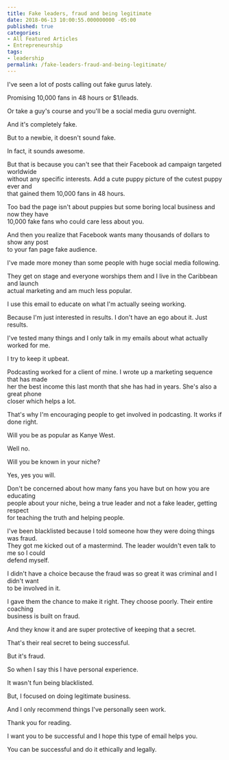 ```yaml
---
title: Fake leaders, fraud and being legitimate
date: 2018-06-13 10:00:55.000000000 -05:00
published: true
categories:
- All Featured Articles
- Entrepreneurship
tags:
- leadership
permalink: /fake-leaders-fraud-and-being-legitimate/
---
```

<p>I've seen a lot of posts calling out fake gurus lately.</p>
<p>Promising 10,000 fans <span class="aBn" tabindex="0" data-term="goog_431360622"><span class="aQJ">in 48 hours</span></span> or $1/leads.</p>
<p>Or take a guy's course and you'll be a social media guru overnight.</p>
<p>And it's completely fake.</p>
<p>But to a newbie, it doesn't sound fake.</p>
<p>In fact, it sounds awesome.</p>
<p>But that is because you can't see that their Facebook ad campaign targeted worldwide<br />
without any specific interests. Add a cute puppy picture of the cutest puppy ever and<br />
that gained them 10,000 fans <span class="aBn" tabindex="0" data-term="goog_431360623"><span class="aQJ">in 48 hours</span></span>.</p>
<p>Too bad the page isn't about puppies but some boring local business and now they have<br />
10,000 fake fans who could care less about you.</p>
<p>And then you realize that Facebook wants many thousands of dollars to show any post<br />
to your fan page fake audience.</p>
<p>I've made more money than some people with huge social media following.</p>
<p>They get on stage and everyone worships them and I live in the Caribbean and launch<br />
actual marketing and am much less popular.</p>
<p>I use this email to educate on what I'm actually seeing working.</p>
<p>Because I'm just interested in results. I don't have an ego about it. Just results.</p>
<p>I've tested many things and I only talk in my emails about what actually worked for me.</p>
<p>I try to keep it upbeat.</p>
<p>Podcasting worked for a client of mine. I wrote up a marketing sequence that has made<br />
her the best income this last month that she has had in years. She's also a great phone<br />
closer which helps a lot.</p>
<p>That's why I'm encouraging people to get involved in podcasting. It works if done right.</p>
<p>Will you be as popular as Kanye West.</p>
<p>Well no.</p>
<p>Will you be known in your niche?</p>
<p>Yes, yes you will.</p>
<p>Don't be concerned about how many fans you have but on how you are educating<br />
people about your niche, being a true leader and not a fake leader, getting respect<br />
for teaching the truth and helping people.</p>
<p>I've been blacklisted because I told someone how they were doing things was fraud.<br />
They got me kicked out of a mastermind. The leader wouldn't even talk to me so I could<br />
defend myself.</p>
<p>I didn't have a choice because the fraud was so great it was criminal and I didn't want<br />
to be involved in it.</p>
<p>I gave them the chance to make it right. They choose poorly. Their entire coaching<br />
business is built on fraud.</p>
<p>And they know it and are super protective of keeping that a secret.</p>
<p>That's their real secret to being successful.</p>
<p>But it's fraud.</p>
<p>So when I say this I have personal experience.</p>
<p>It wasn't fun being blacklisted.</p>
<p>But, I focused on doing legitimate business.</p>
<p>And I only recommend things I've personally seen work.</p>
<p>Thank you for reading.</p>
<p>I want you to be successful and I hope this type of email helps you.</p>
<p>You can be successful and do it ethically and legally.</p>
